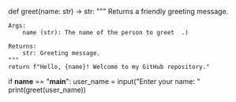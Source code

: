 def greet(name: str) -> str:
    """
    Returns a friendly greeting message.
    
    Args:
        name (str): The name of the person to greet  .)

    Returns:
        str: Greeting message.
    """
    return f"Hello, {name}! Welcome to my GitHub repository."

if __name__ == "__main__":
    user_name = input("Enter your name: "
    print(greet(user_name))
